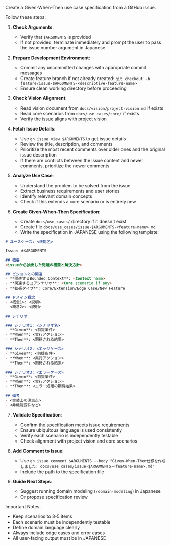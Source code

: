 Create a Given-When-Then use case specification from a GitHub issue.

Follow these steps:

1. **Check Arguments**:
   - Verify that `$ARGUMENTS` is provided
   - If not provided, terminate immediately and prompt the user to pass the issue number argument in Japanese

2. **Prepare Development Environment**:
   - Commit any uncommitted changes with appropriate commit messages
   - Create feature branch if not already created:
     `git checkout -b feature/issue-$ARGUMENTS-<descriptive-feature-name>`
   - Ensure clean working directory before proceeding

3. **Check Vision Alignment**:
   - Read vision document from `docs/vision/project-vision.md` if exists
   - Read core scenarios from `docs/use_cases/core/` if exists
   - Verify the issue aligns with project vision

4. **Fetch Issue Details**:
   - Use `gh issue view $ARGUMENTS` to get issue details
   - Review the title, description, and comments
   - Prioritize the most recent comments over older ones and the original issue description
   - If there are conflicts between the issue content and newer comments, prioritize the newer comments

5. **Analyze Use Case**:
   - Understand the problem to be solved from the issue
   - Extract business requirements and user stories
   - Identify relevant domain concepts
   - Check if this extends a core scenario or is entirely new

6. **Create Given-When-Then Specification**:
   - Create `docs/use_cases/` directory if it doesn't exist
   - Create file `docs/use_cases/issue-$ARGUMENTS-<feature-name>.md`
   - Write the specification in JAPANESE using the following template:

```markdown
# ユースケース: <機能名>

Issue: #$ARGUMENTS

## 概要
<issueから抽出した問題の概要と解決方針>

## ビジョンとの関連
- **関連するBounded Context**: <Context name>
- **関連するコアシナリオ**: <Core scenario if any>
- **拡張タイプ**: Core/Extension/Edge Case/New Feature

## ドメイン概念
- <概念1>: <説明>
- <概念2>: <説明>

## シナリオ

### シナリオ1: <シナリオ名>
- **Given**: <前提条件>
- **When**: <実行アクション>
- **Then**: <期待される結果>

### シナリオ2: <エッジケース>
- **Given**: <前提条件>
- **When**: <実行アクション>
- **Then**: <期待される結果>

### シナリオ3: <エラーケース>
- **Given**: <前提条件>
- **When**: <実行アクション>
- **Then**: <エラー処理の期待結果>

## 備考
- <実装上の注意点>
- <非機能要件など>
```

7. **Validate Specification**:
   - Confirm the specification meets issue requirements
   - Ensure ubiquitous language is used consistently
   - Verify each scenario is independently testable
   - Check alignment with project vision and core scenarios

8. **Add Comment to Issue**:
   - Use `gh issue comment $ARGUMENTS --body "Given-When-Then仕様を作成しました: docs/use_cases/issue-$ARGUMENTS-<feature-name>.md"`
   - Include the path to the specification file

9. **Guide Next Steps**:
   - Suggest running domain modeling (`/domain-modeling`) in Japanese
   - Or propose specification review

Important Notes:
- Keep scenarios to 3-5 items
- Each scenario must be independently testable
- Define domain language clearly
- Always include edge cases and error cases
- All user-facing output must be in JAPANESE